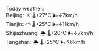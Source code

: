 Today weather:  
Beijing: ☀️   🌡️+27°C 🌬️↓7km/h  
Tianjin: ⛅️  🌡️+25°C 🌬️↓11km/h  
Shijiazhuang: 🌦   🌡️+20°C 🌬️↓7km/h  
Tangshan: 🌦   🌡️+25°C 🌬️↖6km/h  
